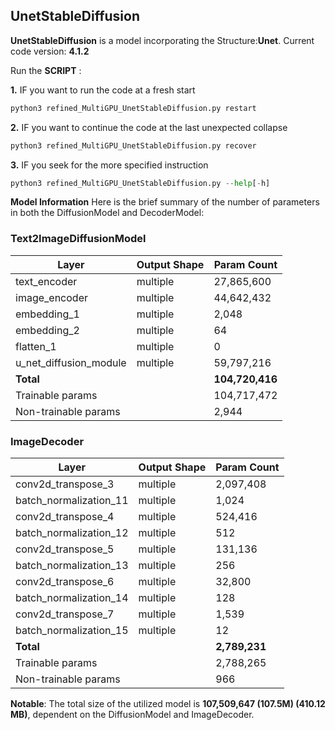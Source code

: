 ## UnetStableDiffusion

**UnetStableDiffusion** is a model incorporating the Structure:**Unet**. Current  code version: **4.1.2**

Run the **SCRIPT** : 

**1.**
IF you want to run the code at a fresh start
```python
python3 refined_MultiGPU_UnetStableDiffusion.py restart
```
**2.**
IF you want to continue the code at the last unexpected collapse
```python
python3 refined_MultiGPU_UnetStableDiffusion.py recover
```
**3.** 
IF you seek for the more specified instruction
```python
python3 refined_MultiGPU_UnetStableDiffusion.py --help[-h]
```

**Model Information**
Here is the brief summary of the number of parameters in both the DiffusionModel and DecoderModel:

### Text2ImageDiffusionModel

| Layer                 | Output Shape | Param Count |
|-----------------------|--------------|-------------|
| text_encoder          | multiple     | 27,865,600  |
| image_encoder         | multiple     | 44,642,432  |
| embedding_1           | multiple     | 2,048       |
| embedding_2           | multiple     | 64          |
| flatten_1             | multiple     | 0           |
| u_net_diffusion_module| multiple     | 59,797,216  |
| **Total**             |              | **104,720,416** |
| Trainable params      |              | 104,717,472 |
| Non-trainable params |              | 2,944       |

### ImageDecoder

| Layer                   | Output Shape | Param Count |
|-------------------------|--------------|-------------|
| conv2d_transpose_3      | multiple     | 2,097,408   |
| batch_normalization_11  | multiple     | 1,024       |
| conv2d_transpose_4      | multiple     | 524,416     |
| batch_normalization_12  | multiple     | 512         |
| conv2d_transpose_5      | multiple     | 131,136     |
| batch_normalization_13  | multiple     | 256         |
| conv2d_transpose_6      | multiple     | 32,800      |
| batch_normalization_14  | multiple     | 128         |
| conv2d_transpose_7      | multiple     | 1,539       |
| batch_normalization_15  | multiple     | 12          |
| **Total**               |              | **2,789,231** |
| Trainable params        |              | 2,788,265   |
| Non-trainable params    |              | 966         |

**Notable**: The total size of the utilized model is **107,509,647 (107.5M) (410.12 MB)**, dependent on the DiffusionModel and ImageDecoder.